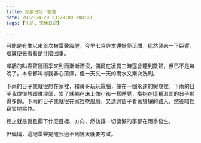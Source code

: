 ```yaml
---
title: 交換日記：響雷
date: 2012-04-29 23:29:00 +08:00
tags: [生活, 交換日記]

---
```


可能是有生以來首次被雷聲震醒，今早七時許本還好夢正酣，猛然襲來一下巨響，眼簾便張看看是什麼回事。  
  
噪鵑的叫春聲隨雨季來到而漸漸湮沒，偶爾在凌晨三時還會聽到數聲，但已不是每晚了。本來都叫得我春心蕩漾，但一天又一天的雨水又漸次洗刷。  
  
下雨的日子我就很想在家裡，和哥哥玩玩電腦，像在一個永遠的假期裡。下雨的日子我或很想跟誰浪蕩，累了就躺在床上像小孩一樣睡覺，攬抱在這種濕悶的日子顯得多餘。下雨的日子我就很在家裡吹風扇，又透過窗子看著狼狽的路人，然後暗裡竊笑地寫作。  
  
總之就是暫且擱下什麼目標、方向，然後讓一切慵懶的事都在雨季發生。  
  
但偏偏，這記雷聲提醒我過不到幾天就要考試。
